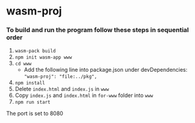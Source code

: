 # wasm-proj

### To build and run the program follow these steps in sequential order

1. `wasm-pack build`
2. `npm init wasm-app www`
3. `cd www`
    - Add the following line into package.json under devDependencies: <br> 
    `"wasm-proj": "file:../pkg",`
4. `npm install`
5. Delete `index.html` and `index.js` in `www`
6. Copy `index.js` and `index.html` in `for-www` folder into `www`
7. `npm run start`

The port is set to 8080


 